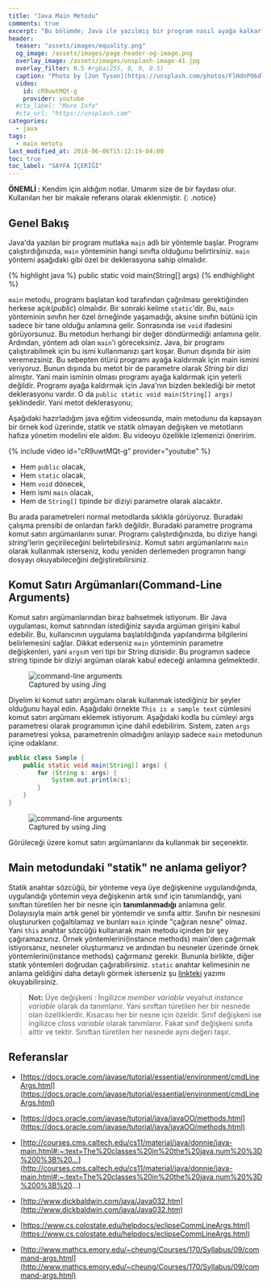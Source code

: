 ```yaml
---
title: "Java Main Metodu"
comments: true
excerpt: "Bu bölümde; Java ile yazılmış bir program nasıl ayağa kalkar? Programı ayağa kaldıracak metot için gerekli asgari şartlar nelerdir? gibi soruları cevaplamaya çalışacağız"
header:
  teaser: "assets/images/equality.png"
  og_image: /assets/images/page-header-og-image.png
  overlay_image: /assets/images/unsplash-image-41.jpg
  overlay_filter: 0.5 #rgba(255, 0, 0, 0.5)
  caption: "Photo by [Jon Tyson](https://unsplash.com/photos/FlHdnPO6dlw) on Unsplash"
  video:
    id: cR9uwtMQt-g
    provider: youtube
  #cta_label: "More Info"
  #cta_url: "https://unsplash.com"
categories:
  - java
tags:
  - main metotu
last_modified_at: 2018-06-06T15:12:19-04:00
toc: true
toc_label: "SAYFA İÇERİĞİ"
---
```




**ÖNEMLİ :** Kendim için aldığım notlar. Umarım size de bir faydası olur. Kullanılan her bir makale referans olarak eklenmiştir.
{: .notice}

## Genel Bakış

Java'da yazılan bir program mutlaka ``main`` adlı bir yöntemle başlar. Programı çalıştırdığınızda, ``main`` yönteminin hangi sınıfta olduğunu belirtirsiniz. ``main`` yöntemi aşağıdaki gibi özel bir deklerasyona sahip olmalıdır.

{% highlight java %}
public static void main(String[] args)
{% endhighlight %}

``main`` metodu, programı başlatan kod tarafından çağrılması gerektiğinden herkese açık(*public*) olmalıdır. Bir sonraki kelime ``static``'dir. Bu, ``main`` yönteminin sınıfın her özel örneğinde yaşamadığı, aksine sınıfın bütünü için sadece bir tane olduğu anlamına gelir. Sonrasında ise ``void`` ifadesini görüyorsunuz. Bu metodun herhangi bir değer döndürmediği anlamına gelir. Ardından, yöntem adı olan ``main``'i göreceksiniz. Java, bir programı çalıştırabilmek için bu ismi kullanmanızı şart koşar. Bunun dışında bir isim veremezsiniz. Bu sebepten ötürü programı ayağa kaldırmak için main ismini veriyoruz. Bunun dışında bu metot bir de parametre olarak *String* bir dizi almıştır. Yani main isminin olması programı ayağa kaldırmak için yeterli değildir. Programı ayağa kaldırmak için Java'nın bizden beklediği bir metot deklerasyonu vardır. O da ``public static void main(String[] args)`` şeklindedir. Yani metot deklerasyonu;

Aşağıdaki hazırladığım java eğitim videosunda, main metodunu da kapsayan bir örnek kod üzerinde, statik ve statik olmayan değişken ve metotların hafıza yönetim modelini ele aldım. Bu videoyu özellikle izlemenizi öneririm.

{% include video id="cR9uwtMQt-g" provider="youtube" %}

* Hem ``public`` olacak,
* Hem ``static`` olacak,
* Hem ``void`` dönecek,
* Hem ismi ``main`` olacak,
* Hem de ``String[]`` tipinde bir diziyi parametre olarak alacaktır.

Bu arada parametreleri normal metodlarda sıklıkla görüyoruz. Buradaki çalışma prensibi de onlardan farklı değildir. Buradaki parametre programa komut satırı argümanlarını sunar. Programı çalıştırdığınızda, bu diziye hangi *string*'lerin geçirileceğini belirtebilirsiniz. Komut satırı argümanlarını ``main`` olarak kullanmak isterseniz, kodu yeniden derlemeden programın hangi dosyayı okuyabileceğini değiştirebilirsiniz.

<!-- Kod, ilk ``string``'i içeri alınan argüman dizisinden çıkarmak için sıfırda "args" kullanır. -->

## Komut Satırı Argümanları(Command-Line Arguments)
Komut satırı argümanlarından biraz bahsetmek istiyorum. Bir Java uygulaması, komut satırından istediğiniz sayıda argüman girişini kabul edebilir. Bu, kullanıcının uygulama başlatıldığında yapılandırma bilgilerini belirlemesini sağlar. Dikkat ederseniz ``main`` yönteminin parametre değişkenleri, yani ``args``ın veri tipi bir String dizisidir. Bu programın sadece string tipinde bir diziyi argüman olarak kabul edeceği anlamına gelmektedir.

<figure style="width: 650px" class="align-center">
  <img src="{{ site.url }}{{ site.baseurl }}/assets/images/2018-06-08-Java-main-method/args.png" alt="command-line arguments">
  <figcaption>Captured by using Jing</figcaption>
</figure>

Diyelim ki komut satırı argümanı olarak kullanmak istediğiniz bir şeyler olduğunu hayal edin. Aşağıdaki örnekte ``This is a sample text``  cümlesini komut satırı argümanı eklemek istiyorum. Aşağıdaki kodla bu cümleyi args parametresi olarak programımın içine dahil edebilirim. Sistem, zaten ``args`` parametresi yoksa, parametrenin olmadığını anlayıp sadece ``main`` metodunun içine odaklanır.

``` java
public class Sample {
    public static void main(String[] args) {
        for (String s: args) {
            System.out.println(s);
        }
    }
}
```

<figure style="width: 650px" class="align-center">
  <img src="{{ site.url }}{{ site.baseurl }}/assets/images/2018-06-08-Java-main-method/result.png" alt="command-line arguments">
  <figcaption>Captured by using Jing</figcaption>
</figure>

Görüleceği üzere komut satırı argümanlarını da kullanmak bir seçenektir.


## Main metodundaki "statik" ne anlama geliyor?
Statik anahtar sözcüğü, bir yönteme veya üye değişkenine uygulandığında, uygulandığı yöntemin veya değişkenin artık sınıf için tanımlandığı, yani sınıftan türetilen her bir nesne için **tanımlanmadığı** anlamına gelir. Dolayısıyla main artık genel bir yöntemdir ve sınıfa aittir. Sınıfın bir nesnesini oluştururken çoğaltılamaz ve bunları ``main`` içinde "çağıran nesne" olmaz. Yani ``this`` anahtar sözcüğü kullanarak main metodu içinden bir şey çağıramazsınız. Örnek yöntemlerini(instance methods) main'den çağırmak istiyorsanız, nesneler oluşturmanız ve ardından bu nesneler üzerinde örnek yöntemlerini(instance methods) çağırmanız gerekir. Bununla birlikte, diğer statik yöntemleri doğrudan çağırabilirsiniz. ``static`` anahtar kelimesinin ne anlama geldiğini daha detaylı görmek isterseniz şu [linkteki](/java/Java-static-method/) yazımı okuyabilirsiniz.


> **Not:** Üye değişkeni : İngilizce *member variable* veyahut *instance variable* olarak da tanımlanır. Yani sınıftan türetilen her bir nesnede olan özelliklerdir. Kısacası her bir nesne için özeldir. Sınıf değişkeni ise ingilizce *class variable* olarak tanımlanır. Fakat sınıf değişkeni sınıfa aittir ve tektir. Sınıftan türetilen her nesnede aynı değeri taşır.

## Referanslar

* [https://docs.oracle.com/javase/tutorial/essential/environment/cmdLineArgs.html](https://docs.oracle.com/javase/tutorial/essential/environment/cmdLineArgs.html)
* [https://docs.oracle.com/javase/tutorial/java/javaOO/methods.html](https://docs.oracle.com/javase/tutorial/java/javaOO/methods.html)
* [http://courses.cms.caltech.edu/cs11/material/java/donnie/java-main.html#:~:text=The%20classes%20in%20the%20java,num%20%3D%200%3B%20...](http://courses.cms.caltech.edu/cs11/material/java/donnie/java-main.html#:~:text=The%20classes%20in%20the%20java,num%20%3D%200%3B%20...)

* [http://www.dickbaldwin.com/java/Java032.htm](http://www.dickbaldwin.com/java/Java032.htm)
* [https://www.cs.colostate.edu/helpdocs/eclipseCommLineArgs.html](https://www.cs.colostate.edu/helpdocs/eclipseCommLineArgs.html)
* [http://www.mathcs.emory.edu/~cheung/Courses/170/Syllabus/09/command-args.html](http://www.mathcs.emory.edu/~cheung/Courses/170/Syllabus/09/command-args.html)

<!-- reference : 126.5-71/69.5 ref25 -->

